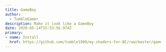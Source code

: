```yaml
---
title: GameBoy
author:
  - TumbleGamer
description: Make it look like a GameBoy
date: 2020-05-14T15:53:56.974Z
primary:
- name: Install
  href: https://github.com/tumble1999/my-shaders-for-BC/raw/master/gameboy.bcs.json
---
```

